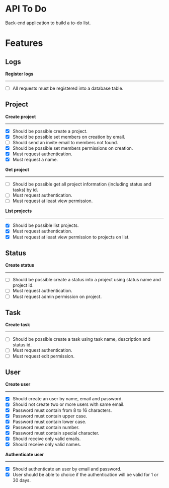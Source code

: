 # API To Do
Back-end application to build a to-do list.

# Features

## Logs

**Register logs**
***

- [ ] All requests must be registered into a database table.

## Project

**Create project**
***

- [x] Should be possible create a project.
- [x] Should be possible set members on creation by email.
- [ ] Should send an invite email to members not found.
- [x] Should be possible set members permissions on creation.
- [x] Must request authentication.
- [x] Must request a name.

**Get project**
***

- [ ] Should be possible get all project information (including status and tasks) by id.
- [ ] Must request authentication.
- [ ] Must request at least view permission.

**List projects**
***

- [x] Should be possible list projects.
- [x] Must request authentication.
- [x] Must request at least view permission to projects on list.

## Status

**Create status**
***

- [ ] Should be possible create a status into a project using status name and project id.
- [ ] Must request authentication.
- [ ] Must request admin permission on project.

## Task

**Create task**
***

- [ ] Should be possible create a task using task name, description and status id.
- [ ] Must request authentication.
- [ ] Must request edit permission.

## User

**Create user**
***

- [x] Should create an user by name, email and password.
- [x] Should not create two or more users with same email.
- [x] Password must contain from 8 to 16 characters.
- [x] Password must contain upper case.
- [x] Password must contain lower case.
- [x] Password must contain number.
- [x] Password must contain special character.
- [x] Should receive only valid emails.
- [x] Should receive only valid names.

**Authenticate user**
***

- [x] Should authenticate an user by email and password.
- [x] User should be able to choice if the authentication will be valid for 1 or 30 days.